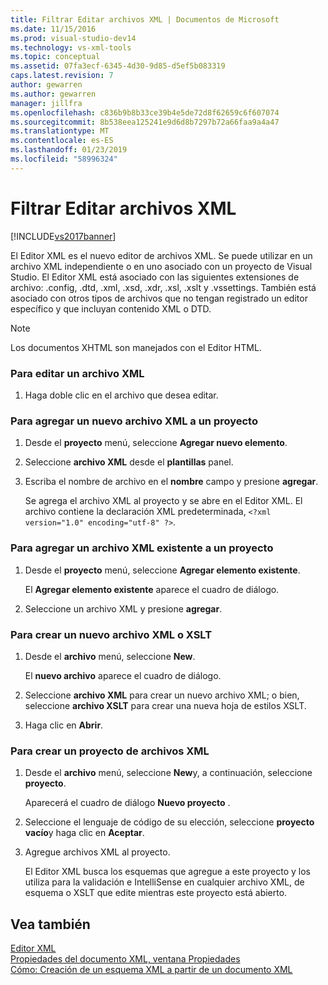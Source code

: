 ```yaml
---
title: Filtrar Editar archivos XML | Documentos de Microsoft
ms.date: 11/15/2016
ms.prod: visual-studio-dev14
ms.technology: vs-xml-tools
ms.topic: conceptual
ms.assetid: 07fa3ecf-6345-4d30-9d85-d5ef5b083319
caps.latest.revision: 7
author: gewarren
ms.author: gewarren
manager: jillfra
ms.openlocfilehash: c836b9b8b33ce39b4e5de72d8f62659c6f607074
ms.sourcegitcommit: 8b538eea125241e9d6d8b7297b72a66faa9a4a47
ms.translationtype: MT
ms.contentlocale: es-ES
ms.lasthandoff: 01/23/2019
ms.locfileid: "58996324"
---
```

# <a name="how-to-edit-xml-files"></a>Filtrar Editar archivos XML
[!INCLUDE[vs2017banner](../includes/vs2017banner.md)]

  
El Editor XML es el nuevo editor de archivos XML. Se puede utilizar en un archivo XML independiente o en uno asociado con un proyecto de Visual Studio. El Editor XML está asociado con las siguientes extensiones de archivo: .config, .dtd, .xml, .xsd, .xdr, .xsl, .xslt y .vssettings. También está asociado con otros tipos de archivos que no tengan registrado un editor específico y que incluyan contenido XML o DTD.  
  
> [!NOTE]
>  Los documentos XHTML son manejados con el Editor HTML.  
  
### <a name="to-edit-an-xml-file"></a>Para editar un archivo XML  
  
1.  Haga doble clic en el archivo que desea editar.  
  
### <a name="to-add-a-new-xml-file-to-a-project"></a>Para agregar un nuevo archivo XML a un proyecto  
  
1.  Desde el **proyecto** menú, seleccione **Agregar nuevo elemento**.  
  
2.  Seleccione **archivo XML** desde el **plantillas** panel.  
  
3.  Escriba el nombre de archivo en el **nombre** campo y presione **agregar**.  
  
     Se agrega el archivo XML al proyecto y se abre en el Editor XML. El archivo contiene la declaración XML predeterminada, `<?xml version="1.0" encoding="utf-8" ?>`.  
  
### <a name="to-add-an-existing-xml-file-to-a-project"></a>Para agregar un archivo XML existente a un proyecto  
  
1.  Desde el **proyecto** menú, seleccione **Agregar elemento existente**.  
  
     El **Agregar elemento existente** aparece el cuadro de diálogo.  
  
2.  Seleccione un archivo XML y presione **agregar**.  
  
### <a name="to-create-a-new-xml-or-xslt-file"></a>Para crear un nuevo archivo XML o XSLT  
  
1.  Desde el **archivo** menú, seleccione **New**.  
  
     El **nuevo archivo** aparece el cuadro de diálogo.  
  
2.  Seleccione **archivo XML** para crear un nuevo archivo XML; o bien, seleccione **archivo XSLT** para crear una nueva hoja de estilos XSLT.  
  
3.  Haga clic en **Abrir**.  
  
### <a name="to-create-a-project-for-xml-files"></a>Para crear un proyecto de archivos XML  
  
1.  Desde el **archivo** menú, seleccione **New**y, a continuación, seleccione **proyecto**.  
  
     Aparecerá el cuadro de diálogo **Nuevo proyecto** .  
  
2.  Seleccione el lenguaje de código de su elección, seleccione **proyecto vacío**y haga clic en **Aceptar**.  
  
3.  Agregue archivos XML al proyecto.  
  
     El Editor XML busca los esquemas que agregue a este proyecto y los utiliza para la validación e IntelliSense en cualquier archivo XML, de esquema o XSLT que edite mientras este proyecto está abierto.  
  
## <a name="see-also"></a>Vea también  
 [Editor XML](../xml-tools/xml-editor.md)   
 [Propiedades del documento XML, ventana Propiedades](../xml-tools/xml-document-properties-properties-window.md)   
 [Cómo: Creación de un esquema XML a partir de un documento XML](../xml-tools/how-to-create-an-xml-schema-from-an-xml-document.md)
